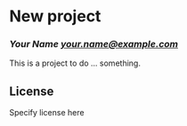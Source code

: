 # New project
### _Your Name <your.name@example.com>_

This is a project to do ... something.

## License

Specify license here
